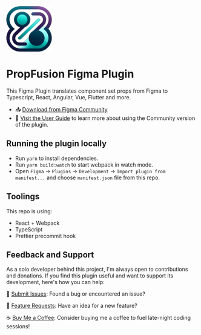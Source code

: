 <img src="src/app/assets/logo.png" alt="PropFusion" width="120 " height="120 ">

# PropFusion Figma Plugin

This Figma Plugin translates component set props from Figma to Typescript, React, Angular, Vue, Flutter and more.

- 📥 [Download from Figma Community](https://www.google.com/)
- 📖 [Visit the User Guide](https://github.com/bkny-labs/prop-fusion-figma-plugin/wiki/User-Guide) to learn more about using the Community version of the plugin.


## Running the plugin locally

- Run `yarn` to install dependencies.
- Run `yarn build:watch` to start webpack in watch mode.
- Open `Figma` -> `Plugins` -> `Development` -> `Import plugin from manifest...` and choose `manifest.json` file from this repo.

## Toolings

This repo is using:

- React + Webpack
- TypeScript
- Prettier precommit hook


## Feedback and Support

As a solo developer behind this project, I'm always open to contributions and donations. If you find this plugin useful and want to support its development, here's how you can help:

🐞 [Submit Issues](https://github.com/bkny-labs/prop-fusion-figma-plugin/issues): Found a bug or encountered an issue?

🚀 [Feature Requests](https://trello.com/b/MYpQY0KK/propfusion-features-board): Have an idea for a new feature?

☕ [Buy Me a Coffee](https://buymeacoffee.com/m42na): Consider buying me a coffee to fuel late-night coding sessions!
